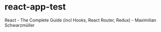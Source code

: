 # react-app-test
 React - The Complete Guide (incl Hooks, React Router, Redux) - Maximilian Schwarzmüller
